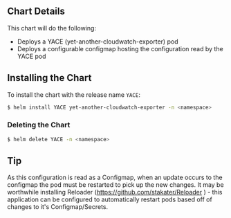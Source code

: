 ## Chart Details
This chart will do the following:
* Deploys a YACE (yet-another-cloudwatch-exporter) pod 
* Deploys a configurable configmap hosting the configuration read by the YACE pod

## Installing the Chart
To install the chart with the release name `YACE`:
```bash
$ helm install YACE yet-another-cloudwatch-exporter -n <namespace>
```

### Deleting the Chart
```bash
$ helm delete YACE -n <namespace>
```

## Tip
As this configuration is read as a Configmap, when an update occurs to the configmap the pod must be restarted to pick 
up the new changes. It may be worthwhile installing Reloader (https://github.com/stakater/Reloader ) - this application 
can be configured to automatically restart pods based off of changes to it's Configmap/Secrets.

